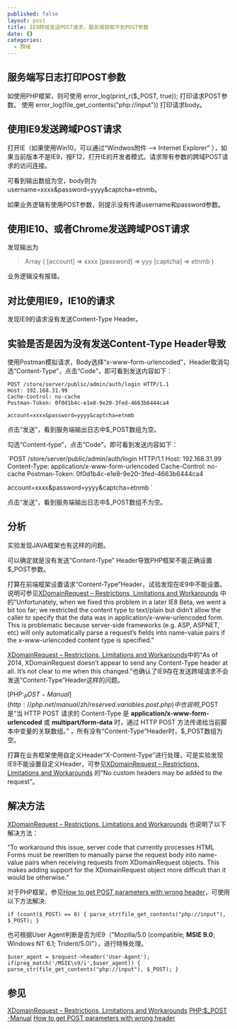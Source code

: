 ```yaml
---
published: false
layout: post
title: IE9跨域发送POST请求，服务端获取不到POST参数
date: {}
categories:
  - 跨域
---
```

## 服务端写日志打印POST参数

如使用PHP框架，则可使用 error_log(print_r($_POST, true));  打印请求POST参数。
使用 error_log(file_get_contents("php://input"))  打印请求body。

## 使用IE9发送跨域POST请求

打开IE（如果使用Win10，可以通过“Windwos附件 --> Internet Explorer” ），如果当前版本不是IE9，按F12，打开IE的开发者模式。请求带有参数的跨域POST请求的访问连接。

可看到输出数组为空，body则为username=xxxx&password=yyyy&captcha=etnmb。

如果业务逻辑有使用POST参数，则提示没有传递username和password参数。

## 使用IE10、或者Chrome发送跨域POST请求

发现输出为

> Array
(
    [account] => xxxx
    [password] => yyy
    [captcha] => etnmb
)

业务逻辑没有报错。

## 对比使用IE9，IE10的请求

发现IE9的请求没有发送Content-Type Header。

## 实验是否是因为没有发送Content-Type Header导致

使用Postman模拟请求，Body选择“x-www-form-urlencoded”，Header取消勾选“Content-Type”，点击“Code”，即可看到发送内容如下：

	POST /store/server/public/admin/auth/login HTTP/1.1
    Host: 192.168.31.99
	Cache-Control: no-cache
	Postman-Token: 0f0d1b4c-e1e8-9e20-3fed-4663b6444ca4

	account=xxxx&password=yyyy&captcha=etnmb

点击“发送”，看到服务端输出日志中$_POST数组为空。

勾选“Content-type”，点击“Code”，即可看到发送内容如下：

`POST /store/server/public/admin/auth/login HTTP/1.1
Host: 192.168.31.99
Content-Type: application/x-www-form-urlencoded
Cache-Control: no-cache
Postman-Token: 0f0d1b4c-e1e8-9e20-3fed-4663b6444ca4

account=xxxx&password=yyyy&captcha=etnmb
`

点击“发送”，看到服务端输出日志中$_POST数组不为空。

## 分析

实验发现JAVA框架也有这样的问题。

可以确定就是没有发送“Content-Type” Header导致PHP框架不能正确设置$_POST参数。

打算在前端框架设置请求“Content-Type”Header，试验发现在IE9中不能设置。说明可参见[XDomainRequest – Restrictions, Limitations and Workarounds](https://blogs.msdn.microsoft.com/ieinternals/2010/05/13/xdomainrequest-restrictions-limitations-and-workarounds/) 中的“Unfortunately, when we fixed this problem in a later IE8 Beta, we went a bit too far; we restricted the content type to text/plain but didn’t allow the caller to specify that the data was in application/x-www-urlencoded form. This is problematic because server-side frameworks (e.g. ASP, ASPNET, etc) will only automatically parse a request’s fields into name-value pairs if the x-www-urlencoded content type is specified.”

[XDomainRequest – Restrictions, Limitations and Workarounds](https://blogs.msdn.microsoft.com/ieinternals/2010/05/13/xdomainrequest-restrictions-limitations-and-workarounds/)中的“As of 2014, XDomainRequest doesn’t appear to send any Content-Type header at all. It’s not clear to me when this changed.”也确认了IE9存在发送跨域请求不会发送“Content-Type”Header这样的问题。

[PHP:$_POST -Manual](http://php.net/manual/zh/reserved.variables.post.php)中也说明$_POST是“当 HTTP POST 请求的 Content-Type 是 **application/x-www-form-urlencoded** 或 **multipart/form-data** 时，通过 HTTP POST 方法传递给当前脚本中变量的关联数组。” ，所有没有“Content-Type”Header时，$_POST数组为空。

打算在业务框架使用自定义Header“X-Content-Type”进行处理，可是实验发现IE9不能设置自定义Header，可参见[XDomainRequest – Restrictions, Limitations and Workarounds](https://blogs.msdn.microsoft.com/ieinternals/2010/05/13/xdomainrequest-restrictions-limitations-and-workarounds/) 的“No custom headers may be added to the request”。

## 解决方法

[XDomainRequest – Restrictions, Limitations and Workarounds](https://blogs.msdn.microsoft.com/ieinternals/2010/05/13/xdomainrequest-restrictions-limitations-and-workarounds/) 也说明了以下解决方法：

“To workaround this issue, server code that currently processes HTML Forms must be rewritten to manually parse the request body into name-value pairs when receiving requests from XDomainRequest objects. This makes adding support for the XDomainRequest object more difficult than it would be otherwise.”

对于PHP框架，参见[How to get POST parameters with wrong header](http://stackoverflow.com/questions/8183397/how-to-get-post-parameters-with-wrong-header)，可使用以下方法解决:

`if (count($_POST) == 0)
{
    parse_str(file_get_contents("php://input"), $_POST);
}
`

也可根据User Agent判断是否为IE9（"Mozilla/5.0 (compatible; **MSIE 9.0**; Windows NT 6.1; Trident/5.0)"），进行特殊处理。

`$user_agent = $request->header('User-Agent');
if(preg_match('/MSIE\s9/i',$user_agent))
{
    parse_str(file_get_contents("php://input"), $_POST);
}
`

## 参见

[XDomainRequest – Restrictions, Limitations and Workarounds](https://blogs.msdn.microsoft.com/ieinternals/2010/05/13/xdomainrequest-restrictions-limitations-and-workarounds/)
[PHP:$_POST -Manual](http://php.net/manual/zh/reserved.variables.post.php)
[How to get POST parameters with wrong header](http://stackoverflow.com/questions/8183397/how-to-get-post-parameters-with-wrong-header)
